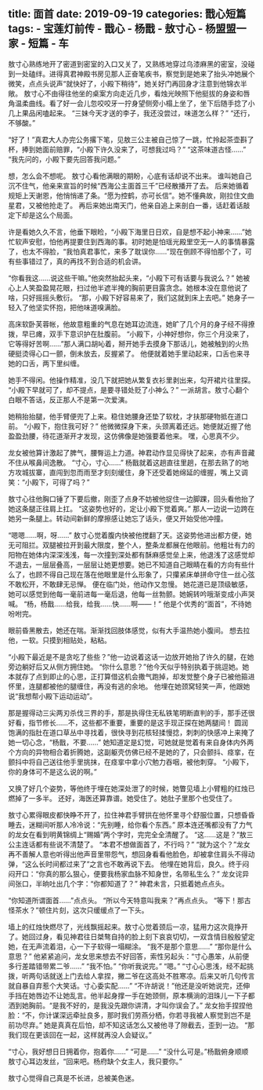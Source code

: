 title:	面首
date:	2019-09-19
categories: 戬心短篇
tags:
	- 宝莲灯前传
	- 戬心
	- 杨戬
	- 敖寸心
	- 杨盟盟一家
	- 短篇
	- 车
---

敖寸心熟练地开了密道到密室的入口又关了<!--more-->，又熟练地穿过乌漆麻黑的密室，没碰到一处磕绊。进得真君神殿书房见那人正奋笔疾书，察觉到是她来了抬头冲她展个微笑，点点头说声“就快好了，小殿下稍待”，她关好门再回身才注意到他锦衣半敞。
敖寸心不由得往他坐的桌案方向走近几步，看烛光映照下他挺拔的身姿和唇角温柔曲线。看了好一会儿忽咬咬牙一拧身望侧旁小榻上坐了，坐下后随手捻了小几上果品闲嗑起来。
“三妹今天才送的李子，我还没尝过，味道怎么样？”
“还行，不够酸。”

“好了！”真君大人办完公务撂下笔，见敖三公主被自己惊了一跳，忙拎起茶壶斟了杯，捧到她面前赔罪，“小殿下许久没来了，可想我过吗？”
“这茶味道古怪……”
“我先问的，小殿下要先回答我问题。”

想，怎么会不想呢。
敖寸心看他满眼的期盼，心底有话却说不出来。
谁叫她自己沉不住气，他亲来宣旨的时候“西海公主面首三千”已经散播开了去。
后来她循着规矩上天谢恩，他悄悄递了条。“愿为控鹤，亦可长信”。她不懂典故，刚拉住文曲星君，又被他抢走了。
再后来她出南天门，他亲自追上来剖白一番，话赶着话敲定下却是这么个局面。

许是看她久久不言，他垂下眼睑，“小殿下海里日日欢，自是想不起小神来……”她忙软声安慰，怕他再提要住到西海的事。初时她是怕瑶光殿里空无一人的事情暴露了，也太不得脸，“我怕真君事忙，来多了耽误你……”现在倒顾不得怕那个了，可有些事错过了，真的再找不到合适的机会讲。

“你看我这……说这些干嘛。”他突然抬起头来，“小殿下可有话要与我说么？”
她被心上人笑盈盈晃花眼，扫过他半遮半掩的胸前更目露贪念。她根本没在意他说了啥，只好摇摇头敷衍。
“那，小殿下好容易来了，我们这就到床上去吧。”
她身子一轻入了他坚实怀抱，把他味道嗅满脸。

高床软卧芙蓉帐，他故意粗重的气息在她耳边流连，她旷了几个月的身子经不得撩拨，早已瘫，双手下意识护在肚腹前。
“小殿下，小神好想你，你三个月没来了，它等得好苦啊……”那人满口胡吣着，掰开她手去摸身下那话儿，她被触到的火热硬挺烫得心口一颤，倒未放去，反握紧了。
他便就着她手里动起来，口舌也来寻她的口舌，两下里纠缠。

她手不得闲。他操作精准，没几下就把她从繁复衣衫里剥出来，勾开裙片往里探。
“小殿下早就可了，却不提点，是要寻错处贬了小神么？”
一派胡言。敖寸心翻个白眼不答话，反正那人不是第一次爱演。

她稍抬抬腿，他手臂便兜了上来。稳住她腰身还垫了软枕，才扶那硬物抵在道口前。
“小殿下，抱住我可好？”
他微微探身下来，头颈离着还远。她便就近握了他盈盈劲腰，待花道渐开才发现，这仿佛像是她强要着他来。
嘿，心思真不少。

龙女被他算计激起了脾气，腰臀运上力道。神君动作显见得快了起来，亦有声音藏不住从喉鼻间逸散。
“寸心，寸心……”
杨戬就着这趟直往里趟，在那去熟了的地方攻城拔寨，直闯到忽而雨至才刻刻缓住，身下还受着她绵延的缠握，嘴上又调笑：“小殿下，可得了吗？”

敖寸心往他胸口锤了下要后撤，刚歪了点身不妨被他捉住一边脚踝，回头看他抬了她这条腿正往肩上扛。
“这姿势也好的，定让小殿下觉着爽。”
那人一边说一边跨在她另一条腿上。转动间新鲜的摩擦感让她忘了话头，便又开始受他冲撞。

“嗯嗯……啊，呀……”
敖寸心觉着腹内快被他搅翻了天。这姿势他进出都方便，她无可阻拦。双腿被拉开到最大限度，整个人，整条龙都展在他眼前。他粗壮有力的阳物在她体内深深浅浅，每一次撞到深处都有酥麻感觉垒上来，他退浅了这感觉却不退去，一层层叠高，一层层让她更想要。她已不知道自己眼睛在看的方向有些什么了，也顾不得自己现在落在他眼里是什么形象了，只攥紧床单拼命守住一丝心弦不敢松开，不敢肆无忌惮。
便在临门处，他动作又忽慢。
她花道已是顶级敏感，她可以感觉到他每一毫前进每一毫后退，他每一丝勃颤。她婉转吟哦渐变成小声哭喊。
“杨，杨戬……给我，给我……快……啊——！”
他是个优秀的“面首”，不待她吩咐完。

眼前昏黑散去，她还在喘。渐渐找回肢体感觉，似有大手温热她小腹间。
想去拉他，一软。只摸到相贴处，粘粘。

“小殿下最近是不是贪吃了些些？”他一边说着这话一边放开她抬了许久的腿，在她旁边躺好后又从侧方拥住她。
“你什么意思？”他今天似乎特别执着于挑逗她。她本就存了点到即止的心思，正打算借这机会撒气跑掉，却发觉整个身子已被他箍进怀里，连腿都被他的腿缠住，再没有逃的余地。
他埋在她颈窝轻笑一声，他跟她说“我想帮小殿下运动运动”。

那是握得动三尖两刃杀伐三界的手，那是执得住无私铁笔明断直判的手，那手还很好看，指节修长……不，这些都不重要，重要的是这手现正探在她两腿间！
圆润饱满的指肚在道口草丛中寻找着，很快寻到花核轻揉慢捻，刺刺的快感冲上来掩了她一切心念，“杨戬，不要……”
她知道定是幻觉，可她就是觉着有来自身体内外两个方向的异物相合着折腾她，这副躯壳仿佛已经不是她的了，只会颤抖、痉挛，在颤抖中将自己送往他手里挑抹，在痉挛中拿小穴勉力吞咽，被他刺穿。
“小殿下，你的身体可不是这么说的啊。”

又换了好几个姿势，等他终于埋在她深处泄了的时候，她瞥见墙上小臂粗的红烛已燃掉了一多半。
还好，海医还算靠谱。她受住了。她肚子里那个也受住了。

敖寸心累得眼皮都快睁不开了，拉住神君手臂拱在他怀里寻个舒服位置，只想昏昏睡去，迷糊间听那人冷冷说：“先别睡，给你看个东西。”
原本连还嘴都没有了力气的龙女在看到明黄锦绸上“赐婚”两个字时，完完全全清醒了。
“这……这是？”敖三公主连话都有些说不清楚了。
“本君不想做面首了，不行吗？”
“就为这个？”龙女再不善解人意也听得出他声音里带怨气，想回身看看他脸色，却被拿住肩头不得动弹，“这么长时间都过来了”之言也不敢再说下去。
他埋在她背后，良久。终于闷闷开口：“你真的那么狠心，便要我杨家血脉不知身世，名带私生么？”
龙女诧异间张口，半晌吐出几个字：“你都知道了？”
神君未言，只抵着她点点头。

“你知道所谓面首……”点点头。
“所以今天特意叫我来？”再点点头。
“等下！那古怪茶水？”顿住片刻，这次只缓缓点了一下头。

墙上的红烛快燃尽了，光线飘摇起来。敖寸心觉着颈后一凉，猛用力这次竟挣开了。她回过身，看见神君往日桀骜自持的脸上刻下哀哀切切，一双含情目殷殷望定她，在无声流着泪，心一下子软得一塌糊涂。
“我不是那个意思……”
“那你是什么意思？”
他紧紧追问，龙女思来想去不好回答，索性另起头：“寸心愚笨，从前便多行差踏错带累二爷……”
“我不怕。”
“你听我说完。”
“嗯。”
“寸心心思浅，经不起挑拨，听两句话就送上门去给人拿捏，撇二爷在这高处不胜寒凉。后来又听几句传言就自暴自弃惹个大笑话。寸心委实配……”
“不许胡说！”他还是没听她说完，还伸手挡在她唇边不让她乱言。他半起身撑一手在她颈侧，原本横淌的泪珠儿一下子都洒到她胸前。“是我不好的，是我没先跟你讲清，才叫你误会了。”
龙女抬手捏捏他脸：“不，你计谋深远牵扯良多，那时我们劳燕分栖，你若寻我被人察觉到岂不是前功尽弃。”
她是真真在后怕，却不知这话怎么又被他寻了隙截去，歪到一边。
“那我们现在更该回在一起，这样就再没人会疑议。”

“寸心，我好想日日拥着你，抱着你……”
“可是……”
“没什么可是。”杨戬俯身顺顺敖寸心耳边发丝，“回来吧。杨府缺个女主人，我只要你。”

敖寸心觉得自己真是不长进，总被美色迷。



<!-- ——沙雕小剧场（论一手好牌怎么打出GG）——

寸：“你知道所谓面首……”
杨（面露得色）：“本君有天眼可听查三界，本君什么不知道？”
寸（甩手跑掉）：“哼！你不知道你儿子要姓敖了！放心吧我堂堂西海不会缺你儿子吃穿的！”

作者并没有在暗示老杨获知自己有儿子了的途径.jpg -->
